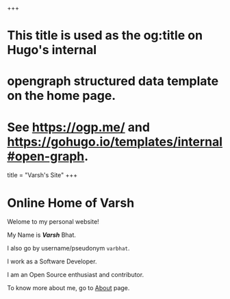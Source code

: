 +++
# This title is used as the og:title on Hugo's internal
# opengraph structured data template on the home page.
# See https://ogp.me/ and https://gohugo.io/templates/internal#open-graph.
title = "Varsh's Site"
+++

# Online Home of Varsh

Welome to my personal website!

My Name is ***Varsh*** Bhat.

I also go by username/pseudonym `varbhat`.

I work as a Software Developer.

I am an Open Source enthusiast and contributor.

To know more about me, go to [About](/about) page.
